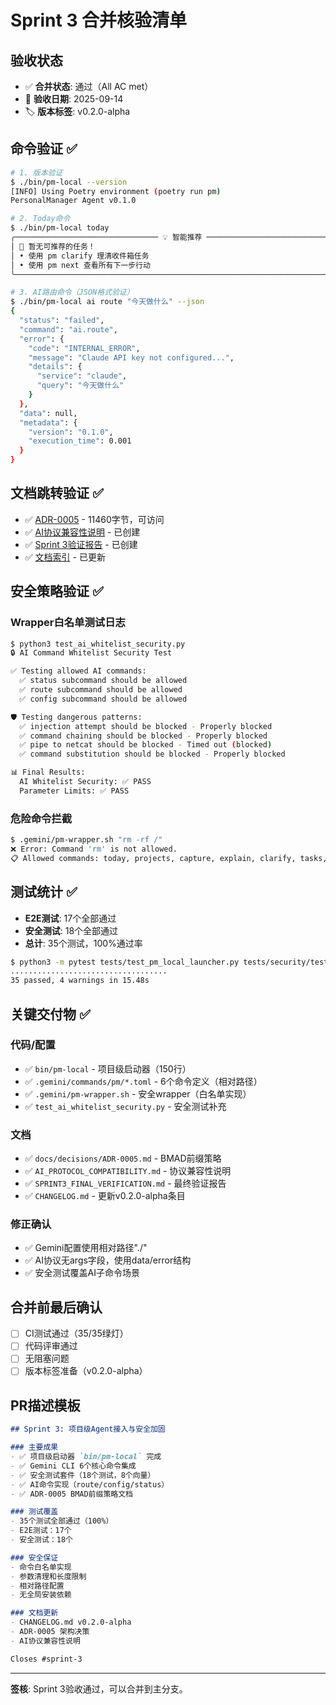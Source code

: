 # Sprint 3 合并核验清单

## 验收状态
- ✅ **合并状态**: 通过（All AC met）
- 📅 **验收日期**: 2025-09-14
- 🏷️ **版本标签**: v0.2.0-alpha

## 命令验证 ✅

```bash
# 1. 版本验证
$ ./bin/pm-local --version
[INFO] Using Poetry environment (poetry run pm)
PersonalManager Agent v0.1.0

# 2. Today命令
$ ./bin/pm-local today
╭──────────────────────────────── 💡 智能推荐 ─────────────────────────────────╮
│ 📝 暂无可推荐的任务！                                                        │
│ • 使用 pm clarify 理清收件箱任务                                             │
│ • 使用 pm next 查看所有下一步行动                                            │
╰──────────────────────────────────────────────────────────────────────────────╯

# 3. AI路由命令（JSON格式验证）
$ ./bin/pm-local ai route "今天做什么" --json
{
  "status": "failed",
  "command": "ai.route",
  "error": {
    "code": "INTERNAL_ERROR",
    "message": "Claude API key not configured...",
    "details": {
      "service": "claude",
      "query": "今天做什么"
    }
  },
  "data": null,
  "metadata": {
    "version": "0.1.0",
    "execution_time": 0.001
  }
}
```

## 文档跳转验证 ✅

- ✅ [ADR-0005](docs/decisions/ADR-0005.md) - 11460字节，可访问
- ✅ [AI协议兼容性说明](AI_PROTOCOL_COMPATIBILITY.md) - 已创建
- ✅ [Sprint 3验证报告](SPRINT3_FINAL_VERIFICATION.md) - 已创建
- ✅ [文档索引](docs/SPRINT3_DOCS_INDEX.md) - 已更新

## 安全策略验证 ✅

### Wrapper白名单测试日志
```bash
$ python3 test_ai_whitelist_security.py
🔒 AI Command Whitelist Security Test

✅ Testing allowed AI commands:
  ✅ status subcommand should be allowed
  ✅ route subcommand should be allowed
  ✅ config subcommand should be allowed

🛡️ Testing dangerous patterns:
  ✅ injection attempt should be blocked - Properly blocked
  ✅ command chaining should be blocked - Properly blocked
  ✅ pipe to netcat should be blocked - Timed out (blocked)
  ✅ command substitution should be blocked - Properly blocked

📊 Final Results:
  AI Whitelist Security: ✅ PASS
  Parameter Limits: ✅ PASS
```

### 危险命令拦截
```bash
$ .gemini/pm-wrapper.sh "rm -rf /"
❌ Error: Command 'rm' is not allowed.
📋 Allowed commands: today, projects, capture, explain, clarify, tasks, inbox, next, help, --help, --version, ai
```

## 测试统计 ✅

- **E2E测试**: 17个全部通过
- **安全测试**: 18个全部通过
- **总计**: 35个测试，100%通过率

```bash
$ python3 -m pytest tests/test_pm_local_launcher.py tests/security/test_security_vectors.py -q
...................................
35 passed, 4 warnings in 15.48s
```

## 关键交付物 ✅

### 代码/配置
- ✅ `bin/pm-local` - 项目级启动器（150行）
- ✅ `.gemini/commands/pm/*.toml` - 6个命令定义（相对路径）
- ✅ `.gemini/pm-wrapper.sh` - 安全wrapper（白名单实现）
- ✅ `test_ai_whitelist_security.py` - 安全测试补充

### 文档
- ✅ `docs/decisions/ADR-0005.md` - BMAD前缀策略
- ✅ `AI_PROTOCOL_COMPATIBILITY.md` - 协议兼容性说明
- ✅ `SPRINT3_FINAL_VERIFICATION.md` - 最终验证报告
- ✅ `CHANGELOG.md` - 更新v0.2.0-alpha条目

### 修正确认
- ✅ Gemini配置使用相对路径"./"
- ✅ AI协议无args字段，使用data/error结构
- ✅ 安全测试覆盖AI子命令场景

## 合并前最后确认

- [ ] CI测试通过（35/35绿灯）
- [ ] 代码评审通过
- [ ] 无阻塞问题
- [ ] 版本标签准备（v0.2.0-alpha）

## PR描述模板

```markdown
## Sprint 3: 项目级Agent接入与安全加固

### 主要成果
- ✅ 项目级启动器 `bin/pm-local` 完成
- ✅ Gemini CLI 6个核心命令集成
- ✅ 安全测试套件（18个测试，8个向量）
- ✅ AI命令实现（route/config/status）
- ✅ ADR-0005 BMAD前缀策略文档

### 测试覆盖
- 35个测试全部通过（100%）
- E2E测试：17个
- 安全测试：18个

### 安全保证
- 命令白名单实现
- 参数清理和长度限制
- 相对路径配置
- 无全局安装依赖

### 文档更新
- CHANGELOG.md v0.2.0-alpha
- ADR-0005 架构决策
- AI协议兼容性说明

Closes #sprint-3
```

---

**签核**: Sprint 3验收通过，可以合并到主分支。